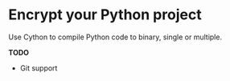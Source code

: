 # Encrypt your Python project
Use Cython to compile Python code to binary, single or multiple.

**TODO**
- Git support
